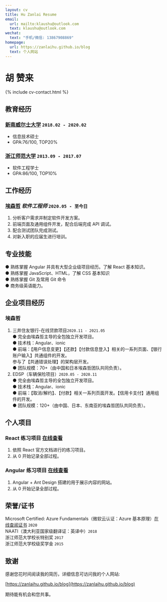 ```yaml
---
layout: cv
title: Hu Zanlai Resume
email:
  url: mailto:klaushu@outlook.com
  text: klaushu@outlook.com
wechat:
  text: "手机/微信: 13867908869"
homepage:
  url: https://zanlaihu.github.io/blog
  text: 个人网站
---
```


# **胡** **赞来**

<!--
include contact information from the front matter
Supported arguments:
    - homepage: url, text
    - phone
    - email
-->

{% include cv-contact.html %}

## 教育经历

### **[新南威尔士大学](https://baike.baidu.com/item/%E6%96%B0%E5%8D%97%E5%A8%81%E5%B0%94%E5%A3%AB%E5%A4%A7%E5%AD%A6)** `2018.02 - 2020.02 `

- 信息技术硕士
- GPA:76/100, TOP20%

### **[浙江师范大学](https://baike.baidu.com/item/%E6%B5%99%E6%B1%9F%E5%B8%88%E8%8C%83%E5%A4%A7%E5%AD%A6)** `2013.09 - 2017.07`

- 软件工程学士
- GPA:86/100, TOP10%

## 工作经历

### **[埃森哲](https://baike.baidu.com/item/%E5%9F%83%E6%A3%AE%E5%93%B2/7102011?fr=aladdin)** _软件工程师_ `2020.05 - 至今日 `

1. 分析客户需求并制定软件开发方案。
2. 前端页面及通用组件开发，配合后端完成 API 调试。
3. 配合测试团队完成测试。
4. 对新入职的应届生进行培训。

## 专业技能

● 熟练掌握 Angular 并具有大型企业级项目经历。了解 React 基本知识。<br>
● 熟练掌握 JavaScript、HTML，了解 CSS 基本知识<br>
● 熟练掌握 Git 及常用 Git 命令<br>
● 商务级英语能力。<br>

## 企业项目经历

### 埃森哲

1. 三井住友银行-在线贷款项目`2020.11 - 2021.05`<br>
   ● 完全由埃森哲主导的全包独立开发项目。<br>
   ● 技术栈：Angular、ionic<br>
   ● 前端：【用户信息变更】【还款】【付款信息登入】相关的一系列页面、【银行账户输入】共通组件的开发。<br>
   参与了【共通错误处理】的架构层开发。<br>
   ● 团队规模：70+（由中国和日本埃森哲团队共同负责）。<br>
2. EDSP（车辆保险项目）`2020.05 - 2020.11`<br>
   ● 完全由埃森哲主导的全包独立开发项目。<br>
   ● 技术栈：Angular、ionic<br>
   ● 前端：【取消/解约】、【付款】相关一系列页面开发。【信用卡支付】通用组件的开发。<br>
   ● 团队规模：120+（由中国、日本、东南亚的埃森哲团队共同负责）。<br>

## 个人项目

### **React 练习项目** [在线查看](https://github.com/zanlaihu/react-practice)

1. 依照 React 官方文档进行的练习项目。<br>
2. 从 0 开始记录全部过程。<br>

### **Angular 练习项目** [在线查看](https://github.com/zanlaihu/angular-practice)

1. Angular + Ant Design 搭建的用于展示内容的网站。<br>
2. 从 0 开始记录全部过程。<br>

## 荣誉/证书

Microsoft Certified: Azure Fundamentals（微软云认证：Azure 基本原理）[在线查阅证书](https://www.youracclaim.com/badges/bd5ad8cc-cbbc-4232-b40a-13cffd0a947b/public_url) `2020` <br>
NAATI（澳大利亚国家级翻译证：英译中）`2018` <br>
浙江师范大学校长特别奖 `2017` <br>
浙江师范大学校级奖学金 `2015` <br>

## 致谢

感谢您花时间阅读我的简历，详细信息可访问我的个人网站:

[https://zanlaihu.github.io/blog](https://zanlaihu.github.io/blog)

期待能有机会和您共事。
